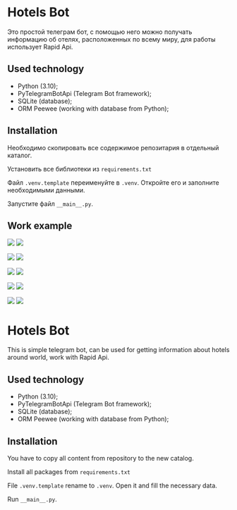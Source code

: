 # Hotels Bot
Это простой телеграм бот, 
с помощью него можно получать информацию об отелях, расположенных по всему миру,
для работы использует Rapid Api.

## Used technology
* Python (3.10);
* PyTelegramBotApi (Telegram Bot framework);
* SQLite (database);
* ORM Peewee (working with database from Python);

## Installation

Необходимо скопировать все содержимое репозитария в отдельный каталог.

Установить все библиотеки из `requirements.txt`

Файл `.venv.template` переименуйте в `.venv`. Откройте его и заполните необходимыми данными.

Запустите файл `__main__.py`.

## Work example

<image src="example/image_1.png"> <image src="example/image_2.png">

<image src="example/image_3.png"> <image src="example/image_4.png">

<image src="example/image_5.png"> <image src="example/image_6.png">

<image src="example/image_7.png"> <image src="example/image_8.png">

<image src="example/image_9.png"> <image src="example/image_10.png">

# Hotels Bot
This is simple telegram bot,
can be used for getting information about hotels around world,
work with Rapid Api.

## Used technology
* Python (3.10);
* PyTelegramBotApi (Telegram Bot framework);
* SQLite (database);
* ORM Peewee (working with database from Python);

## Installation

You have to copy all content from repository to the new catalog.

Install all packages from `requirements.txt`

File `.venv.template` rename to `.venv`. Open it and fill the necessary data. 

Run `__main__.py`.